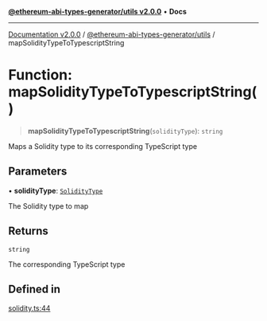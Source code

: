 [**@ethereum-abi-types-generator/utils v2.0.0**](../README.md) • **Docs**

***

[Documentation v2.0.0](../../../packages.md) / [@ethereum-abi-types-generator/utils](../README.md) / mapSolidityTypeToTypescriptString

# Function: mapSolidityTypeToTypescriptString()

> **mapSolidityTypeToTypescriptString**(`solidityType`): `string`

Maps a Solidity type to its corresponding TypeScript type

## Parameters

• **solidityType**: [`SolidityType`](../../types/type-aliases/SolidityType.md)

The Solidity type to map

## Returns

`string`

The corresponding TypeScript type

## Defined in

[solidity.ts:44](https://github.com/niZmosis/ethereum-abi-types-generator/blob/34014c6ac1a58a7622fbd21e7421270aae38bf36/packages/utils/src/solidity.ts#L44)
